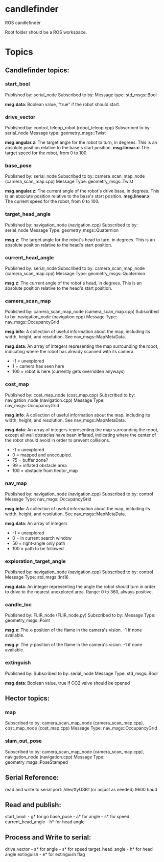 # candlefinder
ROS candlefinder

Root folder should be a ROS workspace.


# Topics
## Candlefinder topics:

### start_bool
Published by: serial_node
Subscribed to by:
Message type: std_msgs::Bool

__msg.data__: Boolean value, "true" if the robot should start.

### drive_vector
Published by: control, teleop_robot (robot_teleop.cpp)
Subscribed to by: serial_node
Message type: geometry_msgs::Twist

__msg.angular.z__: The target angle for the robot to turn, in degrees. This is an absolute position relative to the base's start position.
__msg.linear.x__: The target speed for the robot, from 0 to 100.

### base_pose
Published by: serial_node
Subscribed to by: camera_scan_map_node (camera_scan_map.cpp)
Message Type: geometry_msgs::Twist

__msg.angular.z__: The current angle of the robot's drive base, in degrees. This is an absolute position relative to the base's start position.
__msg.linear.x__: The current speed for the robot, from 0 to 100.

### target_head_angle
Published by: navigation_node (navigation.cpp)
Subscribed to by: serial_node
Message Type: geometry_msgs::Quaternion

__msg.z__: The target angle for the robot's head to turn, in degrees. This is an absolute position relative to the head's start position.

### current_head_angle
Published by: serial_node
Subscribed to by: camera_scan_map_node (camera_scan_map.cpp)
Message Type: geometry_msgs::Quaternion

__msg.z__: The current angle of the robot's head, in degrees. This is an absolute position relative to the head's start position.

### camera_scan_map
Published by: camera_scan_map_node (camera_scan_map.cpp)
Subscribed to by: navigation_node (navigation.cpp)
Message Type: nav_msgs::OccupancyGrid

__msg.info__: A collection of useful information about the map, including its width, height, and resolution. See nav_msgs::MapMetaData.

__msg.data__: An array of integers representing the map surrounding the robot, indicating where the robot has already scanned with its camera.

- -1 = unexplored
- 1 = camera has seen here
- 100 = robot is here (currently gets overridden anyways)

### cost_map
Published by: cost_map_node (cost_map.cpp)
Subscribed to by: navigation_node (navigation.cpp)
Message Type: nav_msgs::OccupancyGrid

__msg.info__: A collection of useful information about the map, including its width, height, and resolution. See nav_msgs::MapMetaData.

__msg.data__: An array of integers representing the map surrounding the robot, except all wall obstacles have been inflated, indicating where the center of the robot should avoid in order to prevent collisions.

- -1 = unexplored
- 0 = mapped and unoccupied.
- 75 = buffer zone?
- 99 = inflated obstacle area
- 100 = obstacle from hector_map

### nav_map
Published by: navigation_node (navigation.cpp)
Subscribed to by: control
Message Type: nav_msgs::OccupancyGrid

__msg.info__: A collection of useful information about the map, including its width, height, and resolution. See nav_msgs::MapMetaData.

__msg.data__: An array of integers

- -1 = unexplored
- 0 = in current search window
- 50 = right-angle only path
- 100 = path to be followed

### exploration_target_angle
Published by: navigation_node (navigation.cpp)
Subscribed to by: control
Message Type: std_msgs::Int16

__msg.data__: An integer representing the angle the robot should turn in order to drive to the nearest unexplored area. Range: 0 to 360, always positive.

### candle_loc
Published by: FLIR_node (FLIR_node.py)
Subscribed to by:
Message Type: geometry_msgs::Point

__msg.x__: The x-position of the flame in the camera's vision. -1 if none available.

__msg.y__: The y-position of the flame in the camera's vision. -1 if none available.

### extinguish
Published by:
Subscribed to by: serial_node
Message Type: std_msgs::Bool

__msg.data__: Boolean value, true if CO2 valve should be opened

## Hector topics:
### map
Subscribed to by: camera_scan_map_node (camera_scan_map.cpp), cost_map_node (cost_map.cpp)
Message Type: nav_msgs::OccupancyGrid

### slam_out_pose
Subscribed to by: camera_scan_map_node (camera_scan_map.cpp), navigation_node (navigation.cpp)
Message Type: geometry_msgs::PoseStamped

## Serial Reference:

read and write to serial port:
  /dev/ttyUSB1 (or adjust as needed)
  9600 baud

## Read and publish:
  start_bool:
    - g* for go
  base_pose
    - a* for angle
    - s* for speed
  current_head_angle
    - h* for head angle

## Process and Write to serial:
  drive_vector
    - a* for angle
    - s* for speed
  target_head_angle
    - h* for head angle
  extinguish
    - e* for extinguish flag

